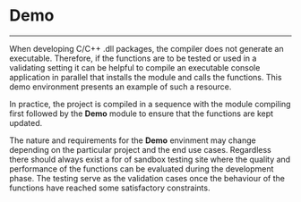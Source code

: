 # Demo
---
When developing C/C++ .dll packages, the compiler does not generate an executable. Therefore, if the functions are to be tested or used in a validating setting it can be helpful to compile an executable console application in parallel that installs the module and calls the functions. This demo environment presents an example of such a resource. 

In practice, the project is compiled in a sequence with the module compiling first followed by the **Demo** module to ensure that the functions are kept updated.

The nature and requirements for the **Demo** envinment may change depending on the particular project and the end use cases. Regardless there should always exist a for of sandbox testing site where the quality and performance of the functions can be evaluated during the development phase. The testing serve as the validation cases once the behaviour of the functions have reached some satisfactory constraints.